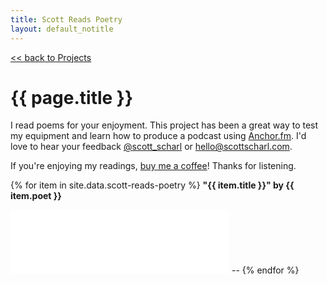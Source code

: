 ```yaml
---
title: Scott Reads Poetry
layout: default_notitle
---
```


[<< back to Projects](/projects)

# {{ page.title }}

I read poems for your enjoyment. This project has been a great way to test my equipment and learn how to produce a podcast using [Anchor.fm](https://anchor.fm/scott-reads-poetry "Anchor.fm"). I'd love to hear your feedback [@scott_scharl](https://twitter.com/scott_scharl) or [hello@scottscharl.com](mailto:hello@scottscharl.com).

If you're enjoying my readings, [buy me a coffee](https://buymeacoff.ee/scottscharl)! Thanks for listening.

{% for item in site.data.scott-reads-poetry %}
**"{{ item.title }}" by {{ item.poet }}**<br>
<iframe src="{{ item.link }}" height="102px" width="350px" frameborder="0" scrolling="no"></iframe>
--
{% endfor %}
